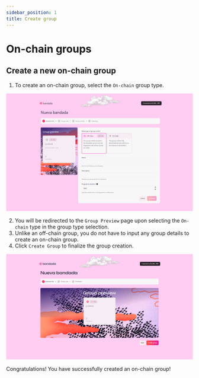 ```yaml
---
sidebar_position: 1
title: Create group
---
```


# On-chain groups

## Create a new on-chain group

1. To create an on-chain group, select the `On-chain` group type.

![Create on-chain group](../../../../static/img/tutorial/create.png)

2. You will be redirected to the `Group Preview` page upon selecting the `On-chain` type in the group type selection.
3. Unlike an off-chain group, you do not have to input any group details to create an on-chain group.
4. Click `Create Group` to finalize the group creation.

![Create on-chain group preview](../../../../static/img/tutorial/onchain-preview.png)

Congratulations! You have successfully created an on-chain group!